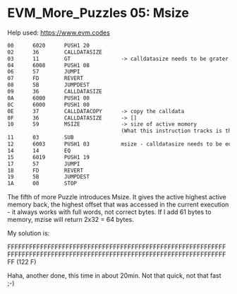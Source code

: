 # EVM_More_Puzzles 05: Msize

Help used: https://www.evm.codes

```apache
00      6020      PUSH1 20
02      36        CALLDATASIZE
03      11        GT                -> calldatasize needs to be grater than 0x20
04      6008      PUSH1 08
06      57        JUMPI
07      FD        REVERT
08      5B        JUMPDEST
09      36        CALLDATASIZE
0A      6000      PUSH1 00
0C      6000      PUSH1 00
0E      37        CALLDATACOPY      -> copy the calldata
0F      36        CALLDATASIZE      -> []
10      59        MSIZE             -> size of active momory
                                    (What this instruction tracks is the highest offset that was accessed in the current execution)
11      03        SUB
12      6003      PUSH1 03          msize - calldatasize needs to be equal 3,
14      14        EQ
15      6019      PUSH1 19
17      57        JUMPI
18      FD        REVERT
19      5B        JUMPDEST
1A      00        STOP
```

The fifth of more Puzzle introduces Msize. It gives the active highest active memory back, the highest offset that was accessed in the current execution - it always works with full words, not correct bytes. If I add 61 bytes to memory, mzise will return 2x32 = 64 bytes.

My solution is:

FFFFFFFFFFFFFFFFFFFFFFFFFFFFFFFFFFFFFFFFFFFFFFFFFFFFFFFFFFFFFFFFFFFFFFFFFFFFFFFFFFFFFFFFFFFFFFFFFFFFFFFFFFFFFFFFFFFFFFFFFF (122 F)

Haha, another done, this time in about 20min. Not that quick, not that fast ;-)
